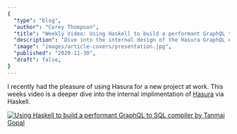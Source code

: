 ```yaml
---
{
  "type": "blog",
  "author": "Corey Thompson",
  "title": "Weekly Video: Using Haskell to build a performant GraphQL to SQL compiler by Tanmai Gopal",
  "description": "Dive into the internal design of the Hasura GraphQL engine",
  "image": "images/article-covers/presentation.jpg",
  "published": "2020-11-30",
  "draft": false,
}
---
```


I recently had the pleasure of using Hasura for a new project at work. This weeks video is a deeper dive into the internal implimentation of [Hasura](https://hasura.io/) via Haskell.

[![Using Haskell to build a performant GraphQL to SQL compiler by Tanmai Gopal](https://img.youtube.com/vi/JOaeF-VKrS8/0.jpg)](https://www.youtube.com/watch?v=JOaeF-VKrS8)